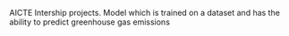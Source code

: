 AICTE Intership projects.
Model which is trained on a dataset and has the ability to predict greenhouse gas emissions
